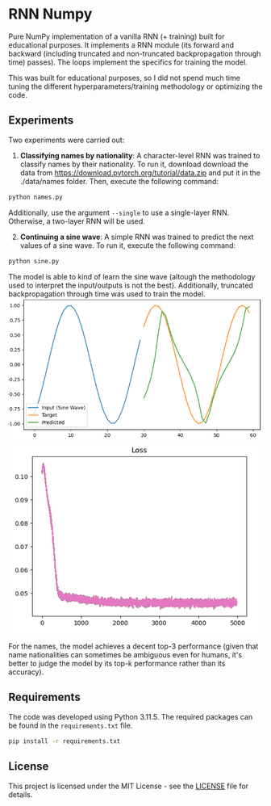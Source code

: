 # RNN Numpy

Pure NumPy implementation of a vanilla RNN (+ training) built for educational purposes.
It implements a RNN module (its forward and backward (including truncated and non-truncated backpropagation through time) passes). The loops implement the
specifics for training the model.

This was built for educational purposes, so I did not spend much time tuning the different hyperparameters/training methodology or optimizing the code.

## Experiments

Two experiments were carried out:

1. **Classifying names by nationality**: A character-level RNN was trained to classify names by their nationality. To run it, download
   download the data from https://download.pytorch.org/tutorial/data.zip and put it in the ./data/names folder. Then, execute the following command:

```bash
python names.py
```

Additionally, use the argument `--single` to use a single-layer RNN. Otherwise, a two-layer RNN will be used.

2. **Continuing a sine wave**: A simple RNN was trained to predict the next values of a sine wave. To run it, execute the following command:

```bash
python sine.py
```

The model is able to kind of learn the sine wave (altough the methodology used to interpret the input/outputs is not the best). Additionally,
truncated backpropagation through time was used to train the model.
![Sine Wave](pics/res.png)
![Loss](pics/loss.png)

For the names, the model achieves a decent top-3 performance (given that name nationalities can sometimes be ambiguous even for humans,
it's better to judge the model by its top-k performance rather than its accuracy).

## Requirements

The code was developed using Python 3.11.5.
The required packages can be found in the `requirements.txt` file.

```bash
pip install -r requirements.txt
```

## License

This project is licensed under the MIT License - see the [LICENSE](LICENSE) file for details.
